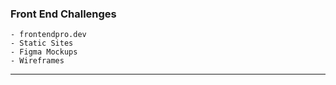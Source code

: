 ### Front End Challenges
    - frontendpro.dev
    - Static Sites
    - Figma Mockups
    - Wireframes
---